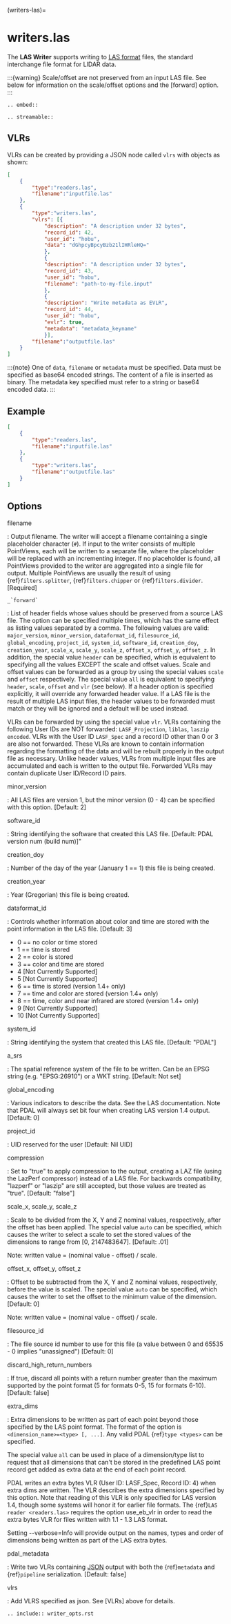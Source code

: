 (writers-las)=

# writers.las

The **LAS Writer** supports writing to [LAS format] files, the standard
interchange file format for LIDAR data.

:::{warning}
Scale/offset are not preserved from an input LAS file.  See below for
information on the scale/offset options and the [forward] option.
:::

```{eval-rst}
.. embed::
```

```{eval-rst}
.. streamable::
```

## VLRs

VLRs can be created by providing a JSON node called `vlrs` with objects
as shown:

```json
[
    {
        "type":"readers.las",
        "filename":"inputfile.las"
    },
    {
        "type":"writers.las",
        "vlrs": [{
            "description": "A description under 32 bytes",
            "record_id": 42,
            "user_id": "hobu",
            "data": "dGhpcyBpcyBzb21lIHRleHQ="
            },
            {
            "description": "A description under 32 bytes",
            "record_id": 43,
            "user_id": "hobu",
            "filename": "path-to-my-file.input"
            },
            {
            "description": "Write metadata as EVLR",
            "record_id": 44,
            "user_id": "hobu",
            "evlr": true,
            "metadata": "metadata_keyname"
            }],
        "filename":"outputfile.las"
    }
]
```

:::{note}
One of `data`, `filename` or `metadata` must be specified. Data must be
specified as base64 encoded strings. The content of a file is inserted as
binary. The metadata key specified must refer to a string or base64 encoded data.
:::

## Example

```json
[
    {
        "type":"readers.las",
        "filename":"inputfile.las"
    },
    {
        "type":"writers.las",
        "filename":"outputfile.las"
    }
]
```

## Options

filename

: Output filename. The writer will accept a filename containing
  a single placeholder character (`#`).  If input to the writer consists
  of multiple PointViews, each will be written to a separate file, where
  the placeholder will be replaced with an incrementing integer.  If no
  placeholder is found, all PointViews provided to the writer are
  aggregated into a single file for output.  Multiple PointViews are usually
  the result of using {ref}`filters.splitter`, {ref}`filters.chipper` or
  {ref}`filters.divider`.
  \[Required\]

`` _`forward` ``

: List of header fields whose values should be preserved from a source
  LAS file.  The
  option can be specified multiple times, which has the same effect as
  listing values separated by a comma.  The following values are valid:
  `major_version`, `minor_version`, `dataformat_id`, `filesource_id`,
  `global_encoding`, `project_id`, `system_id`, `software_id`, `creation_doy`,
  `creation_year`, `scale_x`, `scale_y`, `scale_z`, `offset_x`, `offset_y`,
  `offset_z`.  In addition, the special value `header` can be specified,
  which is equivalent to specifying all the values EXCEPT the scale and
  offset values.  Scale and offset values can be forwarded as a group by
  using the special values `scale` and `offset` respectively.  The special
  value `all` is equivalent to specifying `header`, `scale`, `offset` and
  `vlr` (see below).
  If a header option is specified explicitly, it will override any forwarded
  header value.
  If a LAS file is the result of multiple LAS input files, the header values
  to be forwarded must match or they will be ignored and a default will
  be used instead.

  VLRs can be forwarded by using the special value `vlr`.  VLRs containing
  the following User IDs are NOT forwarded: `LASF_Projection`,
  `liblas`, `laszip encoded`.  VLRs with the User ID `LASF_Spec` and
  a record ID other than 0 or 3 are also not forwarded.  These VLRs are known
  to contain information
  regarding the formatting of the data and will be rebuilt properly in the
  output file as necessary.  Unlike header values, VLRs from multiple input
  files are accumulated and each is written to the output file.  Forwarded
  VLRs may contain duplicate User ID/Record ID pairs.

minor_version

: All LAS files are version 1, but the minor version (0 - 4) can be specified
  with this option. \[Default: 2\]

software_id

: String identifying the software that created this LAS file.
  \[Default: PDAL version num (build num)\]"

creation_doy

: Number of the day of the year (January 1 == 1) this file is being created.

creation_year

: Year (Gregorian) this file is being created.

dataformat_id

: Controls whether information about color and time are stored with the point
  information in the LAS file. \[Default: 3\]

  - 0 == no color or time stored
  - 1 == time is stored
  - 2 == color is stored
  - 3 == color and time are stored
  - 4 \[Not Currently Supported\]
  - 5 \[Not Currently Supported\]
  - 6 == time is stored (version 1.4+ only)
  - 7 == time and color are stored (version 1.4+ only)
  - 8 == time, color and near infrared are stored (version 1.4+ only)
  - 9 \[Not Currently Supported\]
  - 10 \[Not Currently Supported\]

system_id

: String identifying the system that created this LAS file. \[Default: "PDAL"\]

a_srs

: The spatial reference system of the file to be written. Can be an EPSG string
  (e.g. "EPSG:26910") or a WKT string. \[Default: Not set\]

global_encoding

: Various indicators to describe the data.  See the LAS documentation.  Note
  that PDAL will always set bit four when creating LAS version 1.4 output.
  \[Default: 0\]

project_id

: UID reserved for the user \[Default: Nil UID\]

compression

: Set to "true" to apply compression to the output, creating a LAZ file (using
  the LazPerf compressor) instead of a LAS file.
  For backwards compatibility, "lazperf" or "laszip" are still accepted, but
  those values are treated as "true". \[Default: "false"\]

scale_x, scale_y, scale_z

: Scale to be divided from the X, Y and Z nominal values, respectively, after
  the offset has been applied.  The special value `auto` can be specified,
  which causes the writer to select a scale to set the stored values of the
  dimensions to range from \[0, 2147483647\].  \[Default: .01\]

  Note: written value = (nominal value - offset) / scale.

offset_x, offset_y, offset_z

: Offset to be subtracted from the X, Y and Z nominal values, respectively,
  before the value is scaled.  The special value `auto` can be specified,
  which causes the writer to set the offset to the minimum value of the
  dimension.  \[Default: 0\]

  Note: written value = (nominal value - offset) / scale.

filesource_id

: The file source id number to use for this file (a value between
  0 and 65535 - 0 implies "unassigned") \[Default: 0\]

discard_high_return_numbers

: If true, discard all points with a return number greater than the maximum
  supported by the point format (5 for formats 0-5, 15 for formats 6-10).
  \[Default: false\]

extra_dims

: Extra dimensions to be written as part of each point beyond those specified
  by the LAS point format.  The format of the option is
  `<dimension_name>=<type> [, ...]`.  Any valid PDAL {ref}`type <types>`
  can be specified.

  The special value `all` can be used in place of a dimension/type list
  to request that all dimensions that can't be stored in the predefined
  LAS point record get added as extra data at the end of each point record.

  PDAL writes an extra bytes VLR (User ID: LASF_Spec, Record ID: 4) when
  extra dims are written.  The VLR describes the extra dimensions specified by
  this option.  Note that reading of this VLR is only specified for LAS
  version 1.4, though some systems will honor it for earlier file formats.
  The {ref}`LAS reader <readers.las>` requires the option
  use_eb_vlr in order to
  read the extra bytes VLR for files written with 1.1 - 1.3 LAS format.

  Setting --verbose=Info will provide output on the names, types and order
  of dimensions being written as part of the LAS extra bytes.

pdal_metadata

: Write two VLRs containing [JSON] output with both the {ref}`metadata` and
  {ref}`pipeline` serialization. \[Default: false\]

vlrs

: Add VLRS specified as json. See [VLRs] above for details.

```{eval-rst}
.. include:: writer_opts.rst
```

[json]: http://www.json.org/
[las format]: http://asprs.org/Committee-General/LASer-LAS-File-Format-Exchange-Activities.html

